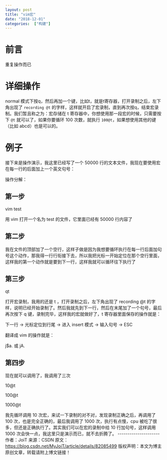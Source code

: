 ```yaml
---
layout: post
title: "vim宏"
date: "2018-12-01"
categories:  ["构建"]
---
```


# 前言

重复操作而已

# 详细操作

normal 模式下按q，然后再加一个键，比如t，就是t寄存器，打开录制之后，左下角出现了 `recording @t` 的字样，这样就开启了宏录制，直到再次按q，结束宏录制。我们暂且称之为：宏存储在 t 寄存器中，你想使用那一段宏的时候，只需要按下 `@t` 就可以了，如果你要循环 100 次数，就执行 `100@t`，如果想使用其他的键（比如 abcd）也是可以的。

# 例子

接下来是操作演示，我这里已经写了一个 50000 行的文本文件，我现在要使用宏在每一行的后面加上一个英文句号：

操作分解：

## 第一步

vim test

用 vim 打开一个名为 test 的文件，它里面已经有 50000 行内容了

## 第二步

我在文件的顶部加了一个空行，这样子做是因为我想要循环执行在每一行后面加句号这个动作，那我得一行行衔接下去，所以我把光标一开始定位在那个空行里面，这样我的第一个动作就是要到下一行，这样我就可以循环往下执行了

## 第三步

qt

打开宏录制，我用的还是 t ，打开录制之后，左下角出现了 recording @t 的字样，说明已经开始录制了。然后我就先到下一行，然后在末尾加了一个句号，最后再次按下 q 键，录制完毕，这样我的宏就做好了，t 寄存器里面保存的操作就是：

下一行 -> 光标定位到行尾 -> 进入 insert 模式 -> 输入句号 -> ESC

翻译成 vim 的操作就是：

j$a. 或 jA.

## 第四步

现在就可以调用了，我调用了三次

10@t

100@t

1000@t

我先循环调用 10 次宏，来试一下录制的对不对，发现录制正确之后，再调用了 100 次，也是完全正确的，最后我调用了 1000 次，执行有点慢，cpu 被吃了很多，但还是正确执行了。其实我们可以在宏的录制中给 10 行加句号，这样调用 1000 次会快一点，我这里只是演示而已，就不去折腾了。 --------------------- 作者：JoiT 来源：CSDN 原文：https://blog.csdn.net/MyJoiT/article/details/82085499 版权声明：本文为博主原创文章，转载请附上博文链接！
